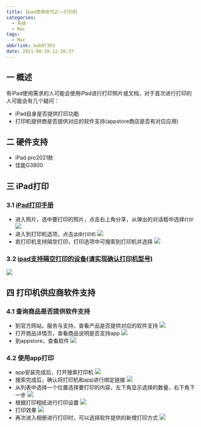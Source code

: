```yaml
---
title: Ipad使用技巧之——打印机
categories:
  - 系统
  - Mac
tags:
  - Mac
abbrlink: bab97303
date: 2021-08-28 12:26:37
---
```

## 一 概述

有iPad使用需求的人可能会使用iPad进行打印照片或文档，对于首次进行打印的人可能会有几个疑问：

* iPad自身是否提供打印功能
* 打印机提供商是否提供对应的软件支持(appstore商店是否有对应应用)

<!--more-->

## 二 硬件支持

* iPad pro2021款
* 佳能G3800

## 三 iPad打印

### 3.1 [iPad打印手册][00]

* 进入照片，选中要打印的照片，点击右上角分享，从弹出的对话框中选择`打印`
  ![][1]
* 进入到打印机选项，点击`选择打印机`
  ![][2]
* 若打印机支持隔空打印，打印选项中可搜索到打印机并选择
  ![][3]

### 3.2 [ipad支持隔空打印的设备(请实现确认打印机型号)][01]
![][4]

## 四 打印机供应商软件支持

### 4.1 查询商品是否提供软件支持
* 到官方网站，服务与支持，查看产品是否提供对应的软件支持
  ![][5]
* 打开商品详情页，查看商品说明是否支持app
  ![][6]
* 到appstore，查看软件
  ![][7]

### 4.2 使用app打印

* app安装完成后，打开搜索打印机
  ![][8]
* 搜索完成后，确认将打印机和app进行绑定链接
  ![][9]
* 从列表中选择一个位置选择要打印的内容，左下角显示选择的数量，右下角下一步
  ![][10]
* 根据打印相纸进行打印设置
  ![][11]
* 打印效果
  ![][12]
* 再次进入相册进行打印时，可以选择软件提供的新增打印方式
  ![][13]



[00]:https://support.apple.com/zh-cn/guide/ipad/ipad997d95cd/12.0/ios/12.0
[01]:https://support.apple.com/zh-cn/HT201311
[1]:https://jsd.onmicrosoft.cn/gh/PGzxc/CDN/blog-mac/ipad-print-photos-share-print.png
[2]:https://jsd.onmicrosoft.cn/gh/PGzxc/CDN/blog-mac/ipad-print-select-printer.png
[3]:https://jsd.onmicrosoft.cn/gh/PGzxc/CDN/blog-mac/ipad-print-select-find-no.png
[4]:https://jsd.onmicrosoft.cn/gh/PGzxc/CDN/blog-mac/ipad-print-support-list.png
[5]:https://jsd.onmicrosoft.cn/gh/PGzxc/CDN/blog-mac/ipad-print-good-soft-support-list.png
[6]:https://jsd.onmicrosoft.cn/gh/PGzxc/CDN/blog-mac/ipad-print-goods-isSupport.png
[7]:https://jsd.onmicrosoft.cn/gh/PGzxc/CDN/blog-mac/ipad-print-appstore-search.png
[8]:https://jsd.onmicrosoft.cn/gh/PGzxc/CDN/blog-mac/ipad-print-use-search.png
[9]:https://jsd.onmicrosoft.cn/gh/PGzxc/CDN/blog-mac/ipad-print-bind-connect.png
[10]:https://jsd.onmicrosoft.cn/gh/PGzxc/CDN/blog-mac/ipad-print-app-select-photo.png
[11]:https://jsd.onmicrosoft.cn/gh/PGzxc/CDN/blog-mac/ipad-print-app-pager.png
[12]:https://jsd.onmicrosoft.cn/gh/PGzxc/CDN/blog-mac/ipad-print-photo-result.png
[13]:https://jsd.onmicrosoft.cn/gh/PGzxc/CDN/blog-mac/ipad-print-photo-quick-print.png